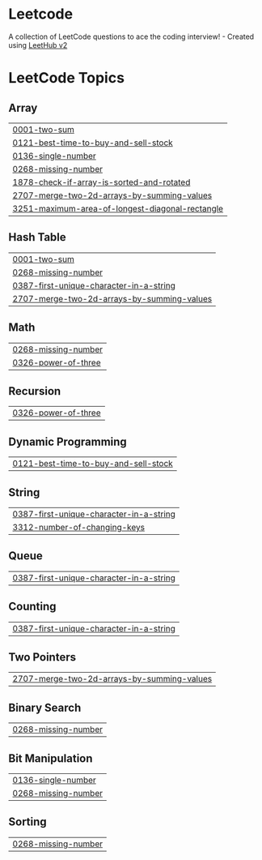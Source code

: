 # Leetcode
A collection of LeetCode questions to ace the coding interview! - Created using [LeetHub v2](https://github.com/arunbhardwaj/LeetHub-2.0)

<!---LeetCode Topics Start-->
# LeetCode Topics
## Array
|  |
| ------- |
| [0001-two-sum](https://github.com/Dhanushkotichukka/Leetcode/tree/master/0001-two-sum) |
| [0121-best-time-to-buy-and-sell-stock](https://github.com/Dhanushkotichukka/Leetcode/tree/master/0121-best-time-to-buy-and-sell-stock) |
| [0136-single-number](https://github.com/Dhanushkotichukka/Leetcode/tree/master/0136-single-number) |
| [0268-missing-number](https://github.com/Dhanushkotichukka/Leetcode/tree/master/0268-missing-number) |
| [1878-check-if-array-is-sorted-and-rotated](https://github.com/Dhanushkotichukka/Leetcode/tree/master/1878-check-if-array-is-sorted-and-rotated) |
| [2707-merge-two-2d-arrays-by-summing-values](https://github.com/Dhanushkotichukka/Leetcode/tree/master/2707-merge-two-2d-arrays-by-summing-values) |
| [3251-maximum-area-of-longest-diagonal-rectangle](https://github.com/Dhanushkotichukka/Leetcode/tree/master/3251-maximum-area-of-longest-diagonal-rectangle) |
## Hash Table
|  |
| ------- |
| [0001-two-sum](https://github.com/Dhanushkotichukka/Leetcode/tree/master/0001-two-sum) |
| [0268-missing-number](https://github.com/Dhanushkotichukka/Leetcode/tree/master/0268-missing-number) |
| [0387-first-unique-character-in-a-string](https://github.com/Dhanushkotichukka/Leetcode/tree/master/0387-first-unique-character-in-a-string) |
| [2707-merge-two-2d-arrays-by-summing-values](https://github.com/Dhanushkotichukka/Leetcode/tree/master/2707-merge-two-2d-arrays-by-summing-values) |
## Math
|  |
| ------- |
| [0268-missing-number](https://github.com/Dhanushkotichukka/Leetcode/tree/master/0268-missing-number) |
| [0326-power-of-three](https://github.com/Dhanushkotichukka/Leetcode/tree/master/0326-power-of-three) |
## Recursion
|  |
| ------- |
| [0326-power-of-three](https://github.com/Dhanushkotichukka/Leetcode/tree/master/0326-power-of-three) |
## Dynamic Programming
|  |
| ------- |
| [0121-best-time-to-buy-and-sell-stock](https://github.com/Dhanushkotichukka/Leetcode/tree/master/0121-best-time-to-buy-and-sell-stock) |
## String
|  |
| ------- |
| [0387-first-unique-character-in-a-string](https://github.com/Dhanushkotichukka/Leetcode/tree/master/0387-first-unique-character-in-a-string) |
| [3312-number-of-changing-keys](https://github.com/Dhanushkotichukka/Leetcode/tree/master/3312-number-of-changing-keys) |
## Queue
|  |
| ------- |
| [0387-first-unique-character-in-a-string](https://github.com/Dhanushkotichukka/Leetcode/tree/master/0387-first-unique-character-in-a-string) |
## Counting
|  |
| ------- |
| [0387-first-unique-character-in-a-string](https://github.com/Dhanushkotichukka/Leetcode/tree/master/0387-first-unique-character-in-a-string) |
## Two Pointers
|  |
| ------- |
| [2707-merge-two-2d-arrays-by-summing-values](https://github.com/Dhanushkotichukka/Leetcode/tree/master/2707-merge-two-2d-arrays-by-summing-values) |
## Binary Search
|  |
| ------- |
| [0268-missing-number](https://github.com/Dhanushkotichukka/Leetcode/tree/master/0268-missing-number) |
## Bit Manipulation
|  |
| ------- |
| [0136-single-number](https://github.com/Dhanushkotichukka/Leetcode/tree/master/0136-single-number) |
| [0268-missing-number](https://github.com/Dhanushkotichukka/Leetcode/tree/master/0268-missing-number) |
## Sorting
|  |
| ------- |
| [0268-missing-number](https://github.com/Dhanushkotichukka/Leetcode/tree/master/0268-missing-number) |
<!---LeetCode Topics End-->